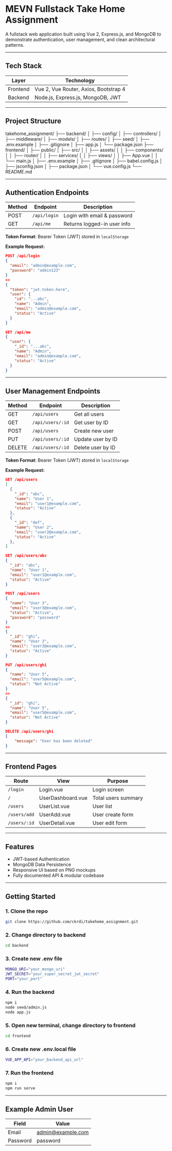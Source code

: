 # MEVN Fullstack Take Home Assignment

A fullstack web application built using Vue 2, Express.js, and MongoDB to demonstrate authentication, user management, and clean architectural patterns.

---

## Tech Stack

| Layer     | Technology                            |
|-----------|---------------------------------------|
| Frontend  | Vue 2, Vue Router, Axios, Bootstrap 4 |
| Backend   | Node.js, Express.js, MongoDB, JWT     |

---

## Project Structure
takehome_assignment/
├── backend/
│   ├── config/
│   ├── controllers/
│   ├── middleware/
│   ├── models/
│   ├── routes/
│   ├── seed/
│   ├── .env.example
│   ├── .gitignore
│   ├── app.js
│   └── package.json
├── frontend/
│   ├── public/
│   ├── src/
│   │   ├── assets/
│   │   ├── components/
│   │   ├── router/
│   │   ├── services/
│   │   ├── views/
│   │   ├── App.vue
│   │   └── main.js
│   ├── .env.example
│   ├── .gitignore
│   ├── babel.config.js
│   ├── jsconfig.json
│   ├── package.json
│   └── vue.config.js
└── README.md

---

## Authentication Endpoints

| Method | Endpoint      | Description                 |
|--------|---------------|-----------------------------|
| POST   | `/api/login`  | Login with email & password |
| GET    | `/api/me`     | Returns logged-in user info |

**Token Format**: Bearer Token (JWT) stored in `localStorage`

**Example Request:**

```json
POST /api/login
{
  "email": "admin@example.com",
  "password": "admin123"
}
=>
{
  "token": "jwt.token.here",
  "user": {
    "id": "...abc",
    "name": "Admin",
    "email": "admin@example.com",
    "status": "Active"
  }
}
```

```json
GET /api/me
{
  "user": {
    "_id": "...abc",
    "name": "Admin",
    "email": "admin@example.com",
    "status": "Active"
  }
}
```

---

## User Management Endpoints

| Method | Endpoint           | Description            |
|--------|--------------------|------------------------|
| GET    | `/api/users`       | Get all users          |
| GET    | `/api/users/:id`   | Get user by ID         |
| POST   | `/api/users`       | Create new user        |
| PUT    | `/api/users/:id`   | Update user by ID      |
| DELETE | `/api/users/:id`   | Delete user by ID      |

**Token Format**: Bearer Token (JWT) stored in `localStorage`

**Example Request:**

```json
GET /api/users
[
  {
    "_id": "abc",
    "name": "User 1",
    "email": "user1@example.com",
    "status": "Active"
  },
  {
    "_id": "def",
    "name": "User 2",
    "email": "user2@example.com",
    "status": "Active"
  },
]
```

```json
GET /api/users/abc
{
  "_id": "abc",
  "name": "User 1",
  "email": "user1@example.com",
  "status": "Active"
}
```

```json
POST /api/users
{
  "name": "User 3",
  "email": "user3@example.com",
  "status": "Active",
  "password": "password"
}
=>
{
  "_id": "ghi",
  "name": "User 3",
  "email": "user3@example.com",
  "status": "Active"
}
```

```json
PUT /api/users/ghi
{
  "name": "User 5",
  "email": "user5@example.com",
  "status": "Not Active"
}
=>
{
  "_id": "ghi",
  "name": "User 5",
  "email": "user5@example.com",
  "status": "Not Active"
}
```

```json
DELETE /api/users/ghi
{
    "message": "User has been deleted"
}
```

---

## Frontend Pages

| Route        | View               | Purpose                              |
|--------------|--------------------|--------------------------------------|
| `/login`     | Login.vue          | Login screen                         |
| `/`          | UserDashboard.vue  | Total users summary                  |
| `/users`     | UserList.vue       | User list                            |
| `/users/add` | UserAdd.vue        | User create form                     |
| `/users/:id` | UserDetail.vue     | User edit form                       |

---

## Features

- JWT-based Authentication
- MongoDB Data Persistence
- Responsive UI based on PNG mockups
- Fully documented API & modular codebase

---

## Getting Started

### 1. Clone the repo
```sh
git clone https://github.com/ckrdi/takehome_assignment.git
```

### 2. Change directory to backend
```sh
cd backend
```

### 3. Create new .env file
```sh
MONGO_URI="your_mongo_uri"
JWT_SECRET="your_super_secret_jwt_secret"
PORT="your_port"
```

### 4. Run the backend
```sh
npm i
node seed/admin.js
node app.js
```

### 5. Open new terminal, change directory to frontend
```sh
cd frontend
```

### 6. Create new .env.local file
```sh
VUE_APP_API="your_backend_api_url"
```

### 7. Run the frontend
```sh
npm i
npm run serve
```

---

## Example Admin User

| Field     | Value              |
|-----------|--------------------|
| Email     | admin@example.com  |
| Password  | password           |
